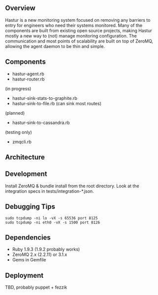 Overview
--------

Hastur is a new monitoring system focused on removing any barriers to entry
for engineers who need their systems monitored. Many of the components are
built from existing open source projects, making Hastur mostly a new way
to (not) manage monitoring configuration. The communication and most points
of scalability are built on top of ZeroMQ, allowing the agent daemon to be
thin and simple.

Components
----------

* hastur-agent.rb
* hastur-router.rb

(in progress)

* hastur-sink-stats-to-graphite.rb
* hastur-sink-to-file.rb (can sink most routes)

(planned)

* hastur-sink-to-cassandra.rb

(testing only)

* zmqcli.rb

Architecture
------------

Development
-----------

Install ZeroMQ & bundle install from the root directory. Look at the integration specs in tests/integration-*.json.

Debugging Tips
--------------

    sudo tcpdump -ni lo -vX -s 65536 port 8125
    sudo tcpdump -ni eth0 -vX -s 1500 port 8126

Dependencies
------------

* Ruby 1.9.3 (1.9.2 probably works)
* ZeroMQ 2.x (2.2.11) or 3.1.x
* Gems in Gemfile

Deployment
----------

TBD, probably puppet + fezzik
